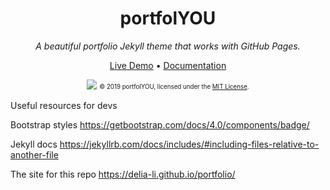 <div align="center">
  <h1>portfolYOU</h1>
  <i>A beautiful portfolio Jekyll theme that works with GitHub Pages.</i>

  <a href="https://YoussefRaafatNasry.github.io/portfolYOU/">Live Demo</a>
  •
  <a href="https://YoussefRaafatNasry.github.io/portfolYOU/docs/">Documentation</a>

  <a href="https://YoussefRaafatNasry.github.io/portfolYOU"><img src="screenshot.gif"></a>
  <sub><sup>© 2019 portfolYOU, licensed under the <a href="./LICENSE">MIT License</a>.</sup></sub>
</div>

Useful resources for devs

Bootstrap styles https://getbootstrap.com/docs/4.0/components/badge/

Jekyll docs https://jekyllrb.com/docs/includes/#including-files-relative-to-another-file

The site for this repo https://delia-li.github.io/portfolio/